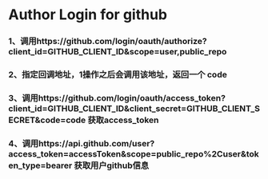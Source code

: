 # Author Login for github

### 1、调用https://github.com/login/oauth/authorize?client_id=GITHUB_CLIENT_ID&scope=user,public_repo

### 2、指定回调地址，1操作之后会调用该地址，返回一个 code

### 3、调用https://github.com/login/oauth/access_token?client_id=GITHUB_CLIENT_ID&client_secret=GITHUB_CLIENT_SECRET&code=code 获取access_token

### 4、调用https://api.github.com/user?access_token=accessToken&scope=public_repo%2Cuser&token_type=bearer 获取用户github信息
